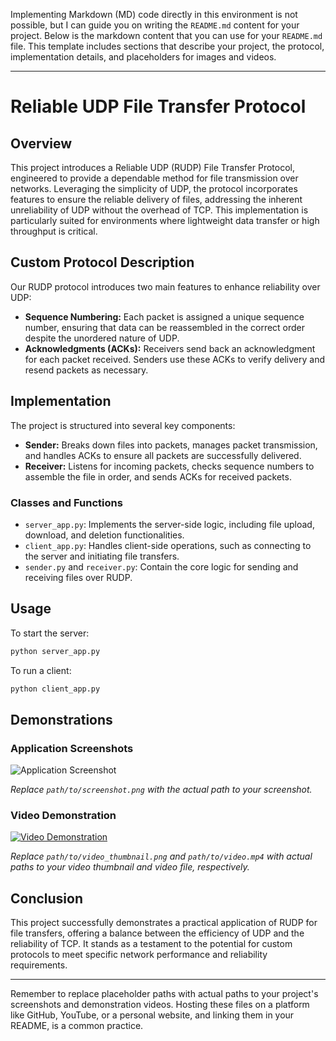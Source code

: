 Implementing Markdown (MD) code directly in this environment is not possible, but I can guide you on writing the `README.md` content for your project. Below is the markdown content that you can use for your `README.md` file. This template includes sections that describe your project, the protocol, implementation details, and placeholders for images and videos.

---

# Reliable UDP File Transfer Protocol

## Overview

This project introduces a Reliable UDP (RUDP) File Transfer Protocol, engineered to provide a dependable method for file transmission over networks. Leveraging the simplicity of UDP, the protocol incorporates features to ensure the reliable delivery of files, addressing the inherent unreliability of UDP without the overhead of TCP. This implementation is particularly suited for environments where lightweight data transfer or high throughput is critical.

## Custom Protocol Description

Our RUDP protocol introduces two main features to enhance reliability over UDP:

- **Sequence Numbering:** Each packet is assigned a unique sequence number, ensuring that data can be reassembled in the correct order despite the unordered nature of UDP.
- **Acknowledgments (ACKs):** Receivers send back an acknowledgment for each packet received. Senders use these ACKs to verify delivery and resend packets as necessary.

## Implementation

The project is structured into several key components:

- **Sender:** Breaks down files into packets, manages packet transmission, and handles ACKs to ensure all packets are successfully delivered.
- **Receiver:** Listens for incoming packets, checks sequence numbers to assemble the file in order, and sends ACKs for received packets.

### Classes and Functions

- `server_app.py`: Implements the server-side logic, including file upload, download, and deletion functionalities.
- `client_app.py`: Handles client-side operations, such as connecting to the server and initiating file transfers.
- `sender.py` and `receiver.py`: Contain the core logic for sending and receiving files over RUDP.

## Usage

To start the server:

```bash
python server_app.py
```

To run a client:

```bash
python client_app.py
```

## Demonstrations

### Application Screenshots

![Application Screenshot](path/to/screenshot.png)

*Replace `path/to/screenshot.png` with the actual path to your screenshot.*

### Video Demonstration

[![Video Demonstration](path/to/video_thumbnail.png)](path/to/video.mp4)

*Replace `path/to/video_thumbnail.png` and `path/to/video.mp4` with actual paths to your video thumbnail and video file, respectively.*

## Conclusion

This project successfully demonstrates a practical application of RUDP for file transfers, offering a balance between the efficiency of UDP and the reliability of TCP. It stands as a testament to the potential for custom protocols to meet specific network performance and reliability requirements.

---

Remember to replace placeholder paths with actual paths to your project's screenshots and demonstration videos. Hosting these files on a platform like GitHub, YouTube, or a personal website, and linking them in your README, is a common practice.
